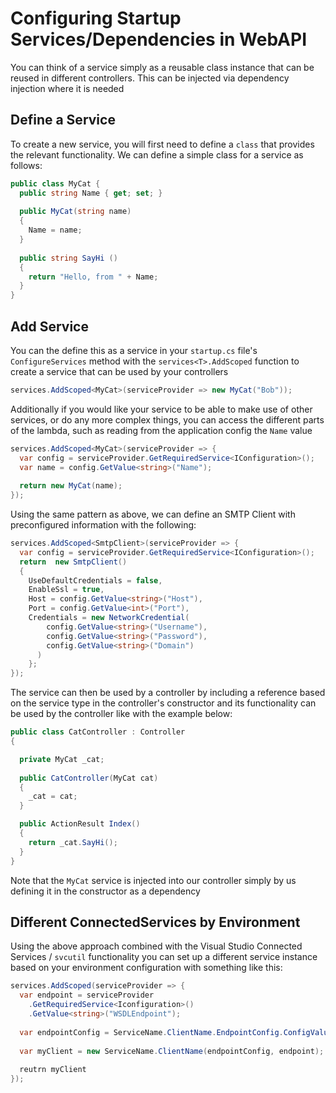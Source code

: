 # Configuring Startup Services/Dependencies in WebAPI

You can think of a service simply as a reusable class instance that can be reused in different controllers. This can be injected via dependency injection where it is needed

## Define a Service

To create a new service, you will first need to define a `class` that provides the relevant functionality. We can define a simple class for a service as follows:

```cs
public class MyCat {
  public string Name { get; set; }
  
  public MyCat(string name) 
  {
    Name = name;
  }
  
  public string SayHi () 
  {
    return "Hello, from " + Name;
  }
}
```

## Add Service

You can the define this as a service in your `startup.cs` file's `ConfigureServices` method with the `services<T>.AddScoped` function to create a service that can be used by your controllers

```cs
services.AddScoped<MyCat>(serviceProvider => new MyCat("Bob"));
```

Additionally if you would like your service to be able to make use of other services, or do any more complex things, you can access the different parts of the lambda, such as reading from the application config the `Name` value

```cs
services.AddScoped<MyCat>(serviceProvider => {
  var config = serviceProvider.GetRequiredService<IConfiguration>();
  var name = config.GetValue<string>("Name");
  
  return new MyCat(name);
});
```

Using the same pattern as above, we can define an SMTP Client with preconfigured information with the following:

```cs
services.AddScoped<SmtpClient>(serviceProvider => {
  var config = serviceProvider.GetRequiredService<IConfiguration>();
  return  new SmtpClient()
  {
    UseDefaultCredentials = false,
    EnableSsl = true,
    Host = config.GetValue<string>("Host"),
    Port = config.GetValue<int>("Port"),
    Credentials = new NetworkCredential(
        config.GetValue<string>("Username"),
        config.GetValue<string>("Password"),
        config.GetValue<string>("Domain")
      )
    };
});
```
            
The service can then be used by a controller by including a reference based on the service type in the controller's constructor and its functionality can be used by the controller like with the example below:

```cs
public class CatController : Controller
{

  private MyCat _cat;
  
  public CatController(MyCat cat)
  {
    _cat = cat;
  }

  public ActionResult Index()
  {
    return _cat.SayHi();
  }
}
```

Note that the `MyCat` service is injected into our controller simply by us defining it in the constructor as a dependency


## Different ConnectedServices by Environment

Using the above approach combined with the Visual Studio Connected Services / `svcutil` functionality you can set up a different service instance based on your environment configuration with something like this:

```cs
services.AddScoped(serviceProvider => {
  var endpoint = serviceProvider
    .GetRequiredService<Iconfiguration>()
    .GetValue<string>("WSDLEndpoint");
    
  var endpointConfig = ServiceName.ClientName.EndpointConfig.ConfigValue;
  
  var myClient = new ServiceName.ClientName(endpointConfig, endpoint);
  
  reutrn myClient
});
```
